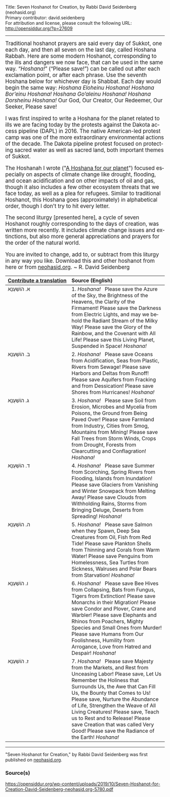 <html>
<head></head>
<body>
Title: Seven Hoshanot for Creation, by Rabbi David Seidenberg (neohasid.org)<br />
Primary contributor: david.seidenberg<br />
For attribution and license, please consult the following URL: <a href="http://opensiddur.org/?p=27609">http://opensiddur.org/?p=27609</a>
<p />
<hr />

<div class="english" lang="en" style="font-size: 1.2em;">
Traditional hoshanot prayers are said every day of Sukkot, one each day, and then all seven on the last day, called Hoshana Rabbah. Here are some modern Hoshanot, corresponding to the ills and dangers we now face, that can be used in the same way. “<em>Hoshana!</em>” (“Please save!”) can be called out after each exclamation point, or after each phrase. Use the seventh Hoshana below for whichever day is Shabbat. Each day would begin the same way:  <em>Hoshana Eloheinu Hoshana! Hoshana Bor’einu Hoshana! Hoshana Go’aleinu Hoshana! Hoshana Dorsheinu Hoshana!</em> Our God, Our Creator, Our Redeemer, Our Seeker, Please save! 

I was first inspired to write a Hoshana for the planet related to ills we are facing today by the protests against the Dakota access pipeline (DAPL) in 2016. The native American-led protest camp was one of the more extraordinary environmental actions of the decade. The Dakota pipeline protest focused on protecting sacred water as well as sacred land, both important themes of Sukkot.

The Hoshanah I wrote ("<a href="https://opensiddur.org/prayers/lunisolar/pilgrimage/sukkot/hoshana-for-our-planet-by-rabbi-david-seidenberg-neohasid-org/">A Hoshana for our planet</a>") focused especially on aspects of climate change like drought, flooding, and ocean acidification and on other impacts of oil and gas, though it also includes a few other ecosystem threats that we face today, as well as a plea for refugees. Similar to traditional Hoshanot, this Hoshana goes (approximately) in alphabetical order, though I don't try to hit every letter.

The second liturgy [presented here], a cycle of seven Hoshanot roughly corresponding to the days of creation, was written more recently. It includes climate change issues and extinctions, but also more general appreciations and prayers for the order of the natural world.

You are invited to change, add to, or subtract from this liturgy in any way you like. Download this and other hoshanot from here or from <a href="http://neohasid.org/zman/sukkot/hoshanafortheplanet/">neohasid.org</a>. ~ R. David Seidenberg
</div>

<table style="margin-left: auto;margin-right: auto;" class="draggable">
<thead><tr><th id="x" style="text-align: right;"><a href="/contributing/upload/">Contribute&nbsp;a&nbsp;translation</a></th><th style="text-align: left;">Source (English)</th></tr></thead>
<tbody>
<tr><td style="vertical-align:top;">
<div class="liturgy" lang="he">
א. הוֹשַׁעְנָא
</span></div></td>
 
<td style="vertical-align:top;">
<div class="english" lang="en">
1. <em>Hoshana!</em> 
&nbsp;
Please save the Azure of the Sky, the Brightness of the Heavens, the Clarity of the Firmament! 
Please save the Darkness from Electric Lights, and may we behold the Radiant Stream of the Milky Way! 
Please save the Glory of the Rainbow, and the Covenant with All Life! 
Please save this Living Planet, Suspended in Space! 
<em>Hoshana!</em>
</div></td></tr>


<tr><td style="vertical-align:top;">
<div class="liturgy" lang="he">
ב. הוֹשַׁעְנָא
</span></div></td>
 
<td style="vertical-align:top;">
<div class="english" lang="en">
2. <em>Hoshana!</em> 
&nbsp;
Please save Oceans from Acidification, Seas from Plastic, Rivers from Sewage! 
Please save Harbors and Deltas from Runoff! 
Please save Aquifers from Fracking and from Dessication! 
Please save Shores from Hurricanes! 
<em>Hoshana!</em> 
</div></td></tr>


<tr><td style="vertical-align:top;">
<div class="liturgy" lang="he">
ג. הוֹשַׁעְנָא
</span></div></td>
 
<td style="vertical-align:top;">
<div class="english" lang="en">
3. <em>Hoshana!</em> 
&nbsp;
Please save Soil from Erosion, Microbes and Mycelia from Poisons, the Ground from Being Paved Over! 
Please save Farmland from Industry, Cities from Smog, Mountains from Mining! 
Please save Fall Trees from Storm Winds, Crops from Drought, Forests from Clearcutting and Conflagration! 
<em>Hoshana!</em>
</div></td></tr>


<tr><td style="vertical-align:top;">
<div class="liturgy" lang="he">
ד. הוֹשַׁעְנָא
</span></div></td>
 
<td style="vertical-align:top;">
<div class="english" lang="en">
4. <em>Hoshana!</em> 
&nbsp;
Please save Summer from Scorching, Spring Rivers from Flooding, Islands from Inundation! 
Please save Glaciers from Vanishing and Winter Snowpack from Melting Away! 
Please save Clouds from Withholding Rains, Storms from Bringing Deluge, Deserts from Spreading! 
<em>Hoshana!</em>
</div></td></tr>


<tr><td style="vertical-align:top;">
<div class="liturgy" lang="he">
ה. הוֹשַׁעְנָא
</span></div></td>
 
<td style="vertical-align:top;">
<div class="english" lang="en">
5. <em>Hoshana!</em> 
&nbsp;
Please save Salmon when they Spawn, Deep Sea Creatures from Oil, Fish from Red Tide! 
Please save Plankton Shells from Thinning and Corals from Warm Water! 
Please save Penguins from Homelessness, Sea Turtles from Sickness, Walruses and Polar Bears from Starvation! 
<em>Hoshana!</em> 
</div></td></tr>


<tr><td style="vertical-align:top;">
<div class="liturgy" lang="he">
ו. הוֹשַׁעְנָא
</span></div></td>
 
<td style="vertical-align:top;">
<div class="english" lang="en">
6. <em>Hoshana!</em> 
&nbsp;
Please save Bee Hives from Collapsing, Bats from Fungus, Tigers from Extinction! 
Please save Monarchs in their Migration! 
Please save Condor and Plover, Crane and Warbler! 
Please save Elephants and Rhinos from Poachers, Mighty Species and Small Ones from Murder! 
Please save Humans from Our Foolishness, Humility from Arrogance, Love from Hatred and Despair! 
<em>Hoshana!</em> 
</div></td></tr>


<tr><td style="vertical-align:top;">
<div class="liturgy" lang="he">
ז. הוֹשַׁעְנָא
</span></div></td>
 
<td style="vertical-align:top;">
<div class="english" lang="en">
7. <em>Hoshana!</em> 
&nbsp;
Please save Majesty from the Markets, and Rest from Unceasing Labor! 
Please save, Let Us Remember the Holiness that Surrounds Us, the Awe that Can Fill Us, the Bounty that Comes to Us! 
Please save, Nurture the Abundance of Life, Strengthen the Weave of All Living Creatures! 
Please save, Teach us to Rest and to Release! 
Please save Creation that was called Very Good! 
Please save the Radiance of the Earth! 
<em>Hoshana!</em>
</div></td></tr>
</tbody></table>

<hr />

"Seven Hoshanot for Creation," by Rabbi David Seidenberg was first published on <a href="http://neohasid.org/zman/sukkot/hoshanafortheplanet/">neohasid.org</a>.

<h3>Source(s)</h3>

https://opensiddur.org/wp-content/uploads/2019/10/Seven-Hoshanot-for-Creation-David-Seidenberg-neohasid.org-5780.pdf
</body>
</html>